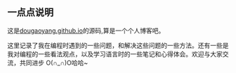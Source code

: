 ## 一点点说明

这是[dougaoyang.github.io](http://dougaoyang.github.io)的源码,算是一个个人博客吧。

这里记录了我在编程时遇到的一些问题，和解决这些问题的一些方法。还有一些是我对编程的一些看法观点，以及学习语言时的一些笔记和心得体会。欢迎与大家交流，共同进步 O(∩_∩)O哈哈~
